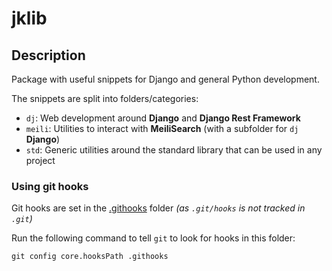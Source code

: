 # jklib

## Description
Package with useful snippets for Django and general Python development.

The snippets are split into folders/categories:
- `dj`: Web development around **Django** and **Django Rest Framework** 
- `meili`: Utilities to interact with **MeiliSearch** (with a subfolder for `dj` **Django**)
- `std`: Generic utilities around the standard library that can be used in any project 


### Using git hooks

Git hooks are set in the [.githooks](.githooks) folder
_(as `.git/hooks` is not tracked in `.git`)_

Run the following command to tell `git` to look for hooks in this folder:

```shell
git config core.hooksPath .githooks
```
